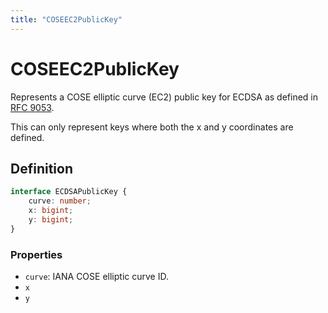 ```yaml
---
title: "COSEEC2PublicKey"
---
```


# COSEEC2PublicKey

Represents a COSE elliptic curve (EC2) public key for ECDSA as defined in [RFC 9053](https://www.rfc-editor.org/rfc/rfc9053.html#name-elliptic-curve-keys).

This can only represent keys where both the x and y coordinates are defined.

## Definition

```ts
interface ECDSAPublicKey {
	curve: number;
	x: bigint;
	y: bigint;
}
```

### Properties

- `curve`: IANA COSE elliptic curve ID.
- `x`
- `y`
